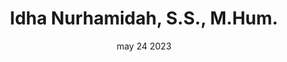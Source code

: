 ---
#preview
title: Idha Nurhamidah, S.S., M.Hum.

image: /img/works/3/display-3.jpg
category: photography
date: may 24 2023

#params
layout: "one"

#full details
introTitle: Personal Photo Idha Nurhamidah, S.S., M.Hum. <span class="mil-thin">Dosen Sastra Inggris Unissula</span>
fullImage: /img/works/3/idha 2.jpg
details:
  - label: "Client:"
    value: "Idha Nurhamidah, S.S., M.Hum.
"

  - label: "Date:"
    value: "April 2022"

  - label: "Author:"
    value: "Rahfi Studio"

description:
  enabled: 1
  title: Professionalism Perfected in Every Shot
  content: "
      <p>Setiap foto dirancang untuk menangkap kepercayaan diri, keahlian, dan karakter Anda sebagai seorang profesional. Dengan fokus pada detail dan komposisi yang elegan, kami menciptakan visual yang mencerminkan profesionalisme tinggi dan siap digunakan untuk membangun personal branding yang kuat.</p>
    "

gallery2:
  enabled: 1
  items:
    - image: /img/works/3/idha 1.jpg
      alt: "image"

    - image: /img/works/3/idha 2.jpg
      alt: "image"

---